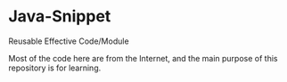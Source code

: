 # Java-Snippet

Reusable Effective  Code/Module

Most of the code here are from the Internet, and the main purpose of this repository is for learning.
